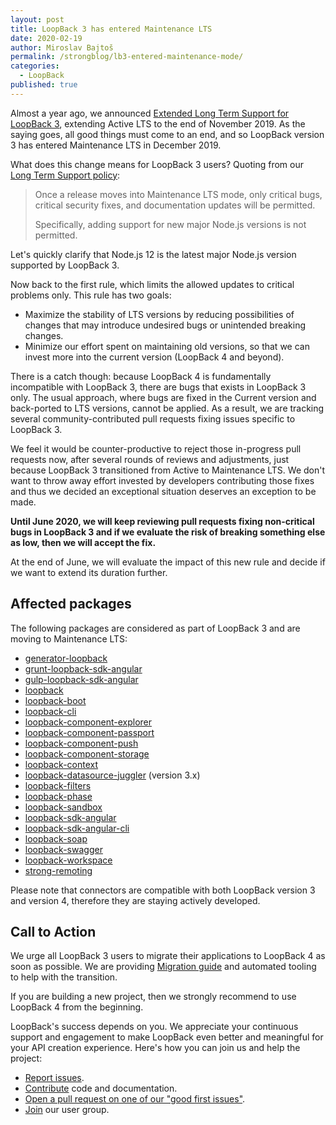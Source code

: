 ```yaml
---
layout: post
title: LoopBack 3 has entered Maintenance LTS
date: 2020-02-19
author: Miroslav Bajtoš
permalink: /strongblog/lb3-entered-maintenance-mode/
categories:
  - LoopBack
published: true
---
```


Almost a year ago, we announced [Extended Long Term Support for LoopBack 3](https://strongloop.com/strongblog/lb3-extended-lts/), extending Active LTS to the end of November 2019. As the saying goes, all good things must come to an end, and so LoopBack version 3 has entered Maintenance LTS in December 2019.
<!--more-->

What does this change means for LoopBack 3 users? Quoting from our [Long Term Support policy](https://loopback.io/doc/en/contrib/Long-term-support.html):

> Once a release moves into Maintenance LTS mode, only critical bugs, critical security fixes, and documentation updates will be permitted.
>
> Specifically, adding support for new major Node.js versions is not permitted.

Let's quickly clarify that Node.js 12 is the latest major Node.js version supported by LoopBack 3.

Now back to the first rule, which limits the allowed updates to critical problems only. This rule has two goals:

- Maximize the stability of LTS versions by reducing possibilities of changes that may introduce undesired bugs or unintended breaking changes.
- Minimize our effort spent on maintaining old versions, so that we can invest more into the current version (LoopBack 4 and beyond).

There is a catch though: because LoopBack 4 is fundamentally incompatible with LoopBack 3, there are bugs that exists in LoopBack 3 only. The usual approach, where bugs are fixed in the Current version and back-ported to LTS versions, cannot be applied. As a result, we are tracking several community-contributed pull requests fixing issues specific to LoopBack 3.

We feel it would be counter-productive to reject those in-progress pull requests now, after several rounds of reviews and adjustments, just because LoopBack 3 transitioned from Active to Maintenance LTS. We don't want to throw away effort invested by developers contributing those fixes and thus we decided an exceptional situation deserves an exception to be made.

**Until June 2020, we will keep reviewing pull requests fixing non-critical bugs in LoopBack 3 and if we evaluate the risk of breaking something else as low, then we will accept the fix.**

At the end of June, we will evaluate the impact of this new rule and decide if we want to extend its duration further.

## Affected packages

The following packages are considered as part of LoopBack 3 and are moving to
Maintenance LTS:

- [generator-loopback](https://www.npmjs.com/package/generator-loopback)
- [grunt-loopback-sdk-angular](https://www.npmjs.com/package/grunt-loopback-sdk-angular)
- [gulp-loopback-sdk-angular](https://www.npmjs.com/package/gulp-loopback-sdk-angular)
- [loopback](https://www.npmjs.com/package/loopback)
- [loopback-boot](https://www.npmjs.com/package/loopback-boot)
- [loopback-cli](https://www.npmjs.com/package/loopback-cli)
- [loopback-component-explorer](https://www.npmjs.com/package/loopback-component-explorer)
- [loopback-component-passport](https://www.npmjs.com/package/loopback-component-passport)
- [loopback-component-push](https://www.npmjs.com/package/loopback-component-push)
- [loopback-component-storage](https://www.npmjs.com/package/loopback-component-storage)
- [loopback-context](https://www.npmjs.com/package/loopback-context)
- [loopback-datasource-juggler](https://www.npmjs.com/package/loopback-datasource-juggler) (version 3.x)
- [loopback-filters](https://www.npmjs.com/package/loopback-filters)
- [loopback-phase](https://www.npmjs.com/package/loopback-phase)
- [loopback-sandbox](https://www.npmjs.com/package/loopback-sandbox)
- [loopback-sdk-angular](https://www.npmjs.com/package/loopback-sdk-angular)
- [loopback-sdk-angular-cli](https://www.npmjs.com/package/loopback-sdk-angular-cli)
- [loopback-soap](https://www.npmjs.com/package/loopback-soap)
- [loopback-swagger](https://www.npmjs.com/package/loopback-swagger)
- [loopback-workspace](https://www.npmjs.com/package/loopback-workspace)
- [strong-remoting](https://www.npmjs.com/package/strong-remoting)

Please note that connectors are compatible with both LoopBack version 3 and version 4, therefore they are staying actively developed.

## Call to Action

We urge all LoopBack 3 users to migrate their applications to LoopBack 4 as soon as possible. We are providing [Migration guide](https://loopback.io/doc/en/lb4/migration-overview.html) and automated tooling to help with the transition.

If you are building a new project, then we strongly recommend to use LoopBack 4 from the beginning.

LoopBack's success depends on you. We appreciate your continuous support and engagement to make LoopBack even better and meaningful for your API creation experience. Here's how you can join us and help the project:

- [Report issues](https://github.com/strongloop/loopback-next/issues).
- [Contribute](https://github.com/strongloop/loopback-next/blob/master/docs/CONTRIBUTING.md) code and documentation.
- [Open a pull request on one of our "good first issues"](https://github.com/strongloop/loopback-next/labels/good%20first%20issue).
- [Join](https://github.com/strongloop/loopback-next/issues/110) our user group.

